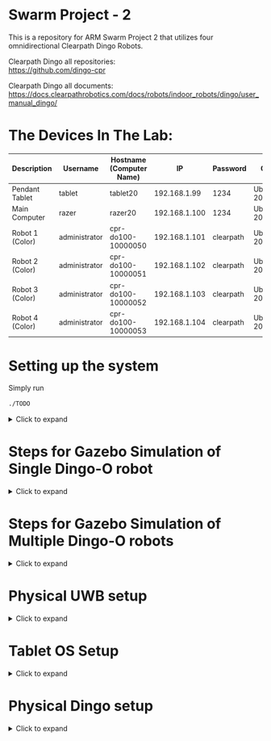 # Swarm Project - 2
This is a repository for ARM Swarm Project 2 that utilizes four omnidirectional Clearpath Dingo Robots.

Clearpath Dingo all repositories:  
https://github.com/dingo-cpr

Clearpath Dingo all documents:  
https://docs.clearpathrobotics.com/docs/robots/indoor_robots/dingo/user_manual_dingo/

# The Devices In The Lab:

| Description             | Username      | Hostname (Computer Name) | IP            | Password  | OS           | ROS     |
| ---                     | ---           | ---                      | ---           | ---       | ---          | ---     |
| Pendant Tablet          | tablet        | tablet20                 | 192.168.1.99  | 1234      | Ubuntu 20.04 | Noetic  |
| Main Computer           | razer         | razer20                  | 192.168.1.100 | 1234      | Ubuntu 20.04 | Noetic |
| Robot 1 (Color)         | administrator | cpr-do100-10000050       | 192.168.1.101 | clearpath | Ubuntu 20.04 | Noetic |
| Robot 2 (Color)         | administrator | cpr-do100-10000051       | 192.168.1.102 | clearpath | Ubuntu 20.04 | Noetic |
| Robot 3 (Color)         | administrator | cpr-do100-10000052       | 192.168.1.103 | clearpath | Ubuntu 20.04 | Noetic |
| Robot 4 (Color)         | administrator | cpr-do100-10000053       | 192.168.1.104 | clearpath | Ubuntu 20.04 | Noetic |

# Setting up the system

Simply run

```bash
./TODO
```

<details> 
    <summary>Click to expand</summary>

## Install some dependencies of Dingo Gazebo Simulation and Others

``` bash
# CUSTOM RELATED
sudo apt-get install -y sshpass;

sudo apt-get install -y ros-noetic-rqt-ez-publisher;
sudo apt-get install -y spacenavd;
sudo apt-get install -y ros-noetic-spacenav-node;
sudo apt-get install -y ros-noetic-tf2-sensor-msgs;
sudo apt-get install -y ros-noetic-imu-tools;
sudo apt-get install -y ros-noetic-imu-pipeline; # for imu_transformer

# PYTHON RELATED
sudo apt-get install -y python3-pip;
pip3 install pyserial;
pip3 install quadprog;
pip3 install pandas;
pip3 install pygame;
pip3 install scipy;
pip3 install numpy==1.21; # needed to resolve the issue "AttributeError: module 'numpy' has no attribute 'typeDict'"

# DINGO RELATED
sudo apt-get install -y ros-noetic-dingo-desktop;
# Installs:
# ros-noetic-dingo-msgs 
# ros-noetic-dingo-viz
# ros-noetic-dingo-description (duplicate from dingo-desktop)
# ros-noetic-fath-pivot-mount-description (duplicate from dingo-desktop)
# ros-noetic-flir-camera-description (duplicate from dingo-desktop)
# ros-noetic-lms1xx (duplicate from dingo-desktop)
# ros-noetic-realsense2-description (duplicate from dingo-desktop)
# ros-noetic-velodyne-description (duplicate from dingo-desktop)
sudo apt-get install -y ros-noetic-dingo-simulator;
# Installs:
# ros-noetic-dingo-control 
# ros-noetic-dingo-gazebo 
# ros-noetic-dingo-description (duplicate from dingo-desktop)
# ros-noetic-fath-pivot-mount-description (duplicate from dingo-desktop)
# ros-noetic-flir-camera-description (duplicate from dingo-desktop)
# ros-noetic-lms1xx (duplicate from dingo-desktop)
# ros-noetic-realsense2-description (duplicate from dingo-desktop)
# ros-noetic-velodyne-description (duplicate from dingo-desktop)
# evemu-tools 
# evtest 
# joystick 
# libevemu3 
# libgeographic-dev 
# libgeographic19 
# ros-noetic-geographic-msgs
# ros-noetic-hector-gazebo-plugins
# ros-noetic-interactive-marker-twist-server
# ros-noetic-joy 
# ros-noetic-ridgeback-control
# ros-noetic-ridgeback-gazebo-plugins
# ros-noetic-robot-localization 
# ros-noetic-teleop-twist-joy
# ros-noetic-twist-mux
# ros-noetic-twist-mux-msgs
# ros-noetic-uuid-msgs

# ONLY ON PHYSICAL ROBOTS, NEED TO INSTALL
sudo apt-get install -y ros-noetic-roslint; # needed to build dingo_base package
sudo apt-get install -y ros-noetic-gazebo-msgs;
sudo apt-get install -y ros-noetic-dingo-robot; # AFTER ADDING CLEARPATH KEYS (see https://docs.clearpathrobotics.com/docs/robots/indoor_robots/dingo/tutorials_dingo/#installing-from-debian-packages)
# INSTALLS:
# can-utils 
# daemontools 
# evemu-tools 
# evtest 
# joystick 
# libevemu3 
# libgeographic-dev 
# libgeographic19 
# libpcap0.8-dev
# net-tools
# python3-serial
# ros-noetic-ddynamic-reconfigure 
# ros-noetic-dingo-base 
# ros-noetic-dingo-bringup
# ros-noetic-dingo-control 
# ros-noetic-dingo-description 
# ros-noetic-dingo-msgs 
# ros-noetic-dingo-tests 
# ros-noetic-fath-pivot-mount-description 
# ros-noetic-flir-camera-description
# ros-noetic-geographic-msgs 
# ros-noetic-image-exposure-msgs 
# ros-noetic-imu-filter-madgwick
# ros-noetic-interactive-marker-twist-server 
# ros-noetic-joy 
# ros-noetic-laser-proc 
# ros-noetic-lms1xx 
# ros-noetic-sick-tim 
# ros-noetic-mavros-msgs (IMU related)
# ros-noetic-microstrain-inertial-driver (IMU related)
# ros-noetic-microstrain-inertial-msgs (IMU related)
# ros-noetic-nmea-msgs (IMU related)
# ros-noetic-puma-motor-driver
# ros-noetic-puma-motor-msgs 
# ros-noetic-librealsense2
# ros-noetic-realsense2-camera 
# ros-noetic-realsense2-description
# ros-noetic-ridgeback-control 
# ros-noetic-robot-localization 
# ros-noetic-robot-upstart
# ros-noetic-rosserial-msgs 
# ros-noetic-rosserial-python 
# ros-noetic-rosserial-server 
# ros-noetic-serial
# ros-noetic-socketcan-interface 
# ros-noetic-spinnaker-camera-driver
# ros-noetic-statistics-msgs 
# ros-noetic-teleop-twist-joy 
# ros-noetic-twist-mux 
# ros-noetic-twist-mux-msgs
# ros-noetic-urg-c 
# ros-noetic-urg-node 
# ros-noetic-uuid-msgs 
# ros-noetic-velodyne-description
# ros-noetic-velodyne-driver 
# ros-noetic-velodyne-laserscan 
# ros-noetic-velodyne-msgs
# ros-noetic-velodyne-pointcloud 
# ros-noetic-wfov-camera-msgs 
# socat


```

## Building Steps

``` bash
cd;
mkdir catkin_ws_swarm2;
cd catkin_ws_swarm2;
rm -rf {*,.*};

git clone https://github.com/burakaksoy/Swarm-Robotics-2.git .;
cd src;
git clone https://github.com/burakaksoy/AssistiveRobot-SimulationFiles.git; # only on DESKTOP
git clone https://github.com/burakaksoy/RVizMeshVisualizer.git; # only on DESKTOP
git clone https://github.com/burakaksoy/uwb_gazebo_plugin; # only on DESKTOP

cd ..;
catkin_make -DCATKIN_BLACKLIST_PACKAGES='dingo_base;dingo_customization' -DCMAKE_BUILD_TYPE=Release; # on DESKTOP computer 
# catkin_make -DCATKIN_BLACKLIST_PACKAGES='swarm_gui' -DCMAKE_BUILD_TYPE=Release; # on Physical Robots
source devel/setup.bash;
```

### In master computer `~/.bashrc` file, add these

``` bash
source /opt/ros/noetic/setup.bash
source ~/catkin_ws_swarm2/devel/setup.bash

# Specify ROS master IP and the device's IP
export ROS_IP=192.168.1.100
export ROS_MASTER_URI=http://192.168.1.100:11311/
# export ROSLAUNCH_SSH_UNKNOWN=1

export GAZEBO_MODEL_PATH=~/catkin_ws_swarm2/src/AssistiveRobot-SimulationFiles/lab_gazebo/models
export GAZEBO_RESOURCE_PATH=~/catkin_ws_swarm2/src/AssistiveRobot-SimulationFiles/lab_gazebo/worlds
export SDF_PATH=~/catkin_ws_swarm2/src/AssistiveRobot-SimulationFiles/lab_gazebo/models
export IGN_FILE_PATH=~/catkin_ws_swarm2/src/AssistiveRobot-SimulationFiles/lab_gazebo/worlds

# TO KILL GAZEBO CLIENT AND SERVER QUICKLY:
alias killg='killall gzclient && killall gzserver && killall rosmaster'
```

### In Dingo robot computer `~/.bashrc` file, add these

```bash
# Uncomment this to source the same ROS environment as the robot's `ros` systemd job
if [ -f /etc/ros/setup.bash ]; then
  source /etc/ros/setup.bash
fi
```

### Initial setup and Customizations for Dingo Robots

Make sure you complete the instruction steps at [Physical Dingo setup](#Physical-Dingo-setup) section.

</details>

# Steps for Gazebo Simulation of Single Dingo-O robot 
<details> 
    <summary>Click to expand</summary>

Assuming that you already did the dependancy installations and building in [**Setting up the system**](#setting-up-the-system) section.

(Reference: http://www.clearpathrobotics.com/assets/guides/melodic/dingo/simulation.html)
## Running the simulation

### Gazebo simulation:

``` bash
roslaunch dingo_gazebo empty_world.launch x:=0. y:=0. yaw:=0. config:=front_laser
```

For other config options see: https://github.com/dingo-cpr/dingo/tree/melodic-devel/dingo_description
and create a config file in `.../dingo/dingo_description/urdf/configs/`

Another option for configurations is export their environment variables. For example:

``` bash
export DINGO_OMNI=1
export DINGO_LASER=1
export DINGO_LASER_MODEL='ust10' # or 'lms1xx'
export DINGO_IMU_MICROSTRAIN=1
roslaunch dingo_gazebo empty_world.launch x:=1. y:=0. yaw:=0.
```

### Corresponding RVIZ:

``` bash
roslaunch dingo_viz view_robot.launch
```

### To send simple velocity commands to the robot you can use rqt_ez_publisher:

``` bash
rosrun rqt_ez_publisher rqt_ez_publisher
```

and send messages to `\cmd_vel` topic.

</details> 

# Steps for Gazebo Simulation of Multiple Dingo-O robots

<details>
    <summary>Click to expand</summary>

Assuming that you already did the dependancy installations and building in [**Setting up the system**](#setting-up-the-system) section.

## Running the simulation in Demonstration Floor - Highbay with ground truth

This command launches the simulation with ground truth reported TF frames to RVIZ. Again, launching the corresponding RVIZ and the rqt_ez_publisher is embedded all together. 

``` bash
roslaunch swarm2_launch multi_dingo_sim_with_rviz_and_ez_publisher_highbay.launch
```

Note that RVIZ TF frames are reported by `message_to_tf` package that uses the _ground truth_ data coming from `gazebo_ros_p3d` plugin, hence it is exact representation of the Gazebo World.
Therefore, this command does not launch the Gazebo client GUI to save computational power, but could be re-enabled with gui parameter set to true in the launch file.
<!-- TODO: ADD image here -->
![Highbay World with ground truth](./.imgs/highbay_multi_ground_truth.png)
**Note that above, the world in Gazebo is visualized at RViz! This is only a static image of the world exported as a COLLADA (.dae) file and imported to RViz using [`RVizMeshVisualizer`](https://github.com/burakaksoy/RVizMeshVisualizer). If you make changes to the world file, update the mesh file following the steps in [here](https://github.com/burakaksoy/AssistiveRobot-SimulationFiles/tree/master/lab_gazebo#to-export-world-files-to-a-single-collada-dea).**
**For example, for the Highbay world, if you have already did the installation steps in the link above, run:**

``` bash
cd ~/catkin_ws_swarm2/src/AssistiveRobot-SimulationFiles/lab_gazebo/worlds;
ign gazebo -v 4 -s -r --iterations 1 highbay_swarm.world
```

**This will update the mesh file corresponding to the `highbay_swarm.world`.**

## Running the simulation in Anchor Industries Representative Plant Floor

**!!!IN PROGRESS, NOT DONE YET!!!**

This command launches the corresponding RVIZ and the rqt_ez_publisher all together. 

``` bash
roslaunch dingo_gazebo plant_floor_multi.launch
```

Note that RVIZ TF frames are reported by `robot_localization` package that uses the _odometry_ and _IMU_ information, hence drifts after a while, but it is more realistic in that sense.
<!-- TODO: ADD image here -->

</details>

# Physical UWB setup
<details> 
    <summary>Click to expand</summary>

## Related websites for the Qorvo (DecaWave) UWB module documents

DW1000 [https://www.qorvo.com/products/p/DW1000#documents](https://www.qorvo.com/products/p/DW1000#documents)

DW1001C [https://www.qorvo.com/products/p/DWM1001C#documents](https://www.qorvo.com/products/p/DWM1001C#documents)

DWM1001-DEV [https://www.qorvo.com/products/p/DWM1001-DEV#documents](https://www.qorvo.com/products/p/DWM1001-DEV#documents)

MDEK1001 [https://www.qorvo.com/products/p/MDEK1001#documents](https://www.qorvo.com/products/p/MDEK1001#documents)

## Download the Android DRTLS phone app

[https://www.qorvo.com/products/p/MDEK1001#documents](https://www.qorvo.com/products/p/MDEK1001#documents)

Download DRTLS App : Android Application APK

## Calibration Script

Used to determine the every module's (tags and anchors) offsets based on [this white paper with name: Antenna Delay Calibration of DW1000-Based Products and Systems (Application Note APS014)](https://www.qorvo.com/products/d/da008449).

Set 4 of them an on a nice square with best possible known manual position measurements. 

(3 of them gives only one solution, 4 of them gives a Least Squares solution with RMSE error to have an idea of how accurate the calculated offsets are.)

Take note of the manually measured distances, they are needed in the calibration script.

From the android app, put all the modules in the same network and set them as anchors. From the powered ones, only one of them must be set as initiator.

Use `antenna_offset_finding.m` MATLAB script in `uwb_matlab_scripts/` directory of this repo to find the offsets of each UWB module. Then set the offsets in `antenna_calibration.yaml` in `src/swarm_launch/config/` folder. Comments of the script should be sufficient to guide you for further details. 

Note: This script would work on Windows 10 but not in Windows 11 as of writing this document. See details [here](https://www.mathworks.com/matlabcentral/answers/1912280-bluetooth-scanning-error-in-windows-11-solutions#answer_1173820)

This script uses the BLE interface of the firmware to communicate with the tags. For further information see section 7 of [DWM1001 Firmware API Guide](https://www.qorvo.com/products/d/da007975)

After the calibration is done, set modules back as tags those you won't to use as anchors from the Android app.

## Script to Calculate and Write the Anchor positions into the Modules

Mount the UWB anchors in the (high bay) area. Measure the distances between them with a laser distance meter. 
Use `truck_bay_uwb_locations.m`  MATLAB script in `uwb_matlab_scripts/` directory of this repo. Comments of the script should be sufficient to guide you for further details.

Note: This script would work on Windows 10 but not in Windows 11 as of writing this document. See details [here](https://www.mathworks.com/matlabcentral/answers/1912280-bluetooth-scanning-error-in-windows-11-solutions#answer_1173820)

This script uses the BLE interface of the firmware to communicate with the tags. For further information see section 7 of [DWM1001 Firmware API Guide](https://www.qorvo.com/products/d/da007975)

</details>

# Tablet OS Setup
<details> 
    <summary>Click to expand</summary>

## Steps to install Ubuntu (20.04 or 18.04) on Surface Go 2 Tablet

Requires a USB-C to USB-A adapter and flash drive

1. Update Windows 10/11 using Settings -> Updates
2. Download and create Ubuntu 20.04 amd64 USB install drive
3. Disable Windows bitlocker and reboot. If it says “waiting to active”, finish activation, then disable: https://www.isunshare.com/windows-10/4-ways-to-remove-or-disable-bitlocker-encryption-on-windows-10.html 
4. Shrink the Windows 10 partition using Windows disk manager: https://www.tenforums.com/tutorials/96288-shrink-volume-partition-windows-10-a.html Suggested to shrink by 64000 MB
5. Connect bootable USB drive and reboot using advanced startup options: https://www.digitalcitizen.life/boot-your-windows-10-pc-usb-flash-drive The bootable usb drive may have the title “Linpus Lite”
6. Install Ubuntu as normal
7. Remove the USB drive
8. At this point Ubuntu is installed, but will not boot automatically. Do the advanced startup options again, and select “ubuntu”. This will boot into Ubuntu.
Follow these instructions in Ubuntu to disable Windows boot: https://www.reddit.com/r/SurfaceLinux/comments/egds33/possible_fix_for_booting_directly_to_grub_on/ Windows can still be booted using Grub menu
Ubuntu should now boot. The post is copied here for convenience:

    ```
        Possible fix for booting directly to grub on Surface Go
        If you're having trouble getting your Surface Go to boot to grub instead of the Windows Boot Manager, I might have something to try if you're brave: I moved the Microsoft folder in /boot/efi/EFI out of the way (In Ubuntu: sudo mv /boot/efi/EFI/Microsoft /boot/efi/EFI/Microsoft.bak) and now grub is loaded by default. I'd really only recommend this if you:

        Have a Windows USB recovery made and you know it's bootable

        Have your files backed up off the SSD (both Linux and Windows (if you care))

        Feel comfortable screwing around fixing a potentially broken EFI partition

        Aren't the sort of person who blames other people when you break your own computer following instructions you found on the Internet!

        All that said, it works for me on my recently purchased 8GB/128GB Surface Go w/ Ubuntu 19.10. I had already dumped the WIndows partition though, so I never tested whether grub had any issues loading Windows. You may also need to mess around with efibootmgr to fix the boot order, but I'm not sure.
    ```

9. You may also need to disable secure boot. This is achived from the BIOS settings. To enter the BIOS settings, while powering up the tablet, Press and hold the volume-up button on your Surface and at the same time, press and release the power button. When you see the Surface logo, release the volume-up button.
The UEFI menu will display within a few seconds.
10. The default kernel version installed with ubuntu 20.04 as of writing this document is 5.15 however this version causes hanging problem when shutting down. Installing kernel version 5.4.243 via Mainline kernel installer resolves the issue for this specific tablet.
11. After the install of the OS, make sure the wifi power saving is disabled by editing:

    ```bash
    sudo nano /etc/NetworkManager/conf.d/default-wifi-powersave-on.conf
    ```

    By default there is:

    ```txt
    [connection]
    wifi.powersave = 3
    ```

    **Change the value to 2**. Then to take effect, run:

    ```bash
    sudo systemctl restart NetworkManager
    ```

    Disabling wifi power saving reduces the wifi latency by a considerable amount! For more information see [here](https://gist.github.com/jcberthon/ea8cfe278998968ba7c5a95344bc8b55).

</details>

# Physical Dingo setup
<details> 
    <summary>Click to expand</summary>

## Getting Started

Four Dingo-O robots arrived with a printed document named "Custom Robot Quickstart Guide". We only needed to apply section 3 and section 5 of this document after the batteries are fully charged (both the robot batteries and the PlayStation controller batteries). The texts are in these sections are copied below:

<details>
<summary>## Section 3: Getting Started</summary>
Your system has been configured to allow you to get started immediately after receipt. Follow these instructions to get
moving.  

1. Remove the Dingo's side panels and top fairings (yellow), insert the batteries provided (or confirm they are
inserted), then replace the top fairings and side panels.  
2. Turn on the Dingo via the HMI button pad on the rear. Note that the computer may beep when starting up.  
3. Press "PS" button on gamepad to turn it on.  

</details>

<details>
<summary>## Section 5: Wireless</summary>
To set up the wireless communications on your Dingo, you must first establish a wired connection. Using an Ethernet
cable, connect your computer to an Ethernet port on the Dingo's computer by removing the Dingo fairing, and set a
static IP on your computer to `192.168.131.19` (for example). If there are no free ports you may temporarily disconnect
one of the payloads. SSH into the robot computer with:  

```
ssh administrator@192.168.131.1
```  

Enter the login password when prompted. Once you have successfully logged in, you can connect the robot's computer to a desired wireless network.
You can connect your robot to a desired wireless network using Netplan.  

Simply create a file called `60-wireless.yaml` inside of the `/etc/netplan folder` on your robot's computer. Copy and paste
the contents below into the file, and make sure to modify the wireless interface, SSID, and password fields.  

```txt
network:
    wifis:
    # Replace WIRELESS_INTERFACE with the name of the wireless network device, e.g. wlane or wlp3s0
    # Fill in the SSID_GOES_HERE and PASSWORD_GOES_HERE fields as appropriate. The password may be included
    as plain-text
    # or as a password hash. To generate the hashed password, run
    #
    echo -n 'WIFI_PASSWORD' | iconv -t UTF-16LE | openssl md4 -binary | xxd -p
    # If you have multiple wireless cards you may include a block for each device.
    # For more options, see https://netplan.io/reference/
    WIRELESS_INTERFACE:
        optional: true
        access-points:
            SSID_GOES HERE:
            password: PASSWORD_GOES_HERE
        dhcp4: true
        dhcp4-overrides:
            send-hostname: true
```  

Once you have saved the file, you will then need to apply your new Netplan configuration and bring up your wireless
connection by running:  

```bash
sudo netplan apply
```

More advanced networking examples, including configurations for accessing a wifi network requiring WPA Enterprise
credentials, can be found here:  
https://netplan.io/examples/  

You can verify that your robot is connected to a wireless network by running:

```bash
ip a
```

This will show all active connections and their IP addresses, including your robot's connection to the desired wireless
network, and the IP address assigned to the robot's computer.
</details>


## Needed Customizations on a factory fresh Dingo-O robot
**WARNING: You may want to create a backup of the edited files before begin the process described here.**
To make the dingo robots work as desired in this repository, there are some customizations needed.  

Follow the instructions in `ReadMe.md` file of in `src/dingo_customization/` of this repository.

</details>

